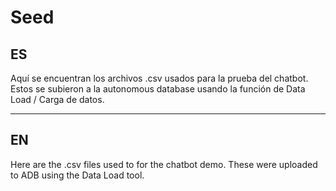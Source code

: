 # Seed

## ES

Aquí se encuentran los archivos .csv usados para la prueba del chatbot.
Estos se subieron a la autonomous database usando la función de Data Load / Carga de datos.

---

## EN

Here are the .csv files used to for the chatbot demo.
These were uploaded to ADB using the Data Load tool.